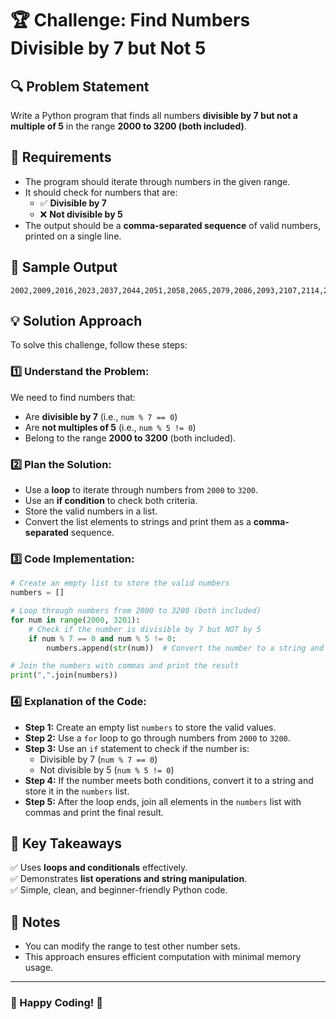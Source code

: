 # 🏆 Challenge: Find Numbers Divisible by 7 but Not 5

## 🔍 Problem Statement
Write a Python program that finds all numbers **divisible by 7 but not a multiple of 5** in the range **2000 to 3200 (both included)**.

## 📌 Requirements
- The program should iterate through numbers in the given range.
- It should check for numbers that are:
  - ✅ **Divisible by 7**
  - ❌ **Not divisible by 5**
- The output should be a **comma-separated sequence** of valid numbers, printed on a single line.

## 🚀 Sample Output
```
2002,2009,2016,2023,2037,2044,2051,2058,2065,2079,2086,2093,2107,2114,2121,2128...
```

## 💡 Solution Approach
To solve this challenge, follow these steps:

### 1️⃣ Understand the Problem:
We need to find numbers that:
- Are **divisible by 7** (i.e., `num % 7 == 0`)
- Are **not multiples of 5** (i.e., `num % 5 != 0`)
- Belong to the range **2000 to 3200** (both included).

### 2️⃣ Plan the Solution:
- Use a **loop** to iterate through numbers from `2000` to `3200`.
- Use an **if condition** to check both criteria.
- Store the valid numbers in a list.
- Convert the list elements to strings and print them as a **comma-separated** sequence.

### 3️⃣ Code Implementation:
```python
# Create an empty list to store the valid numbers
numbers = []

# Loop through numbers from 2000 to 3200 (both included)
for num in range(2000, 3201):
    # Check if the number is divisible by 7 but NOT by 5
    if num % 7 == 0 and num % 5 != 0:
        numbers.append(str(num))  # Convert the number to a string and add to the list

# Join the numbers with commas and print the result
print(",".join(numbers))
```

### 4️⃣ Explanation of the Code:
- **Step 1:** Create an empty list `numbers` to store the valid values.
- **Step 2:** Use a `for` loop to go through numbers from `2000` to `3200`.
- **Step 3:** Use an `if` statement to check if the number is:
  - Divisible by 7 (`num % 7 == 0`)
  - Not divisible by 5 (`num % 5 != 0`)
- **Step 4:** If the number meets both conditions, convert it to a string and store it in the `numbers` list.
- **Step 5:** After the loop ends, join all elements in the `numbers` list with commas and print the final result.

## 🎯 Key Takeaways
✅ Uses **loops and conditionals** effectively.  
✅ Demonstrates **list operations and string manipulation**.  
✅ Simple, clean, and beginner-friendly Python code.  

## 📌 Notes
- You can modify the range to test other number sets.  
- This approach ensures efficient computation with minimal memory usage.  

---
### 🤖 Happy Coding! 🚀